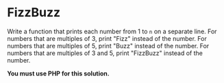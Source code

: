 # FizzBuzz

Write a function that prints each number from 1 to `n` on a separate line. For numbers that are multiples of 3, print "Fizz" instead of the number. For numbers that are multiples of 5, print "Buzz" instead of the number. For numbers that are multiples of 3 and 5, print "FizzBuzz" instead of the number.

**You must use PHP for this solution.**
